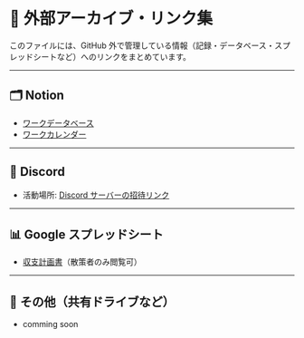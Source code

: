 # 📎 外部アーカイブ・リンク集

このファイルには、GitHub 外で管理している情報（記録・データベース・スプレッドシートなど）へのリンクをまとめています。

---

## 🗂 Notion

- [ワークデータベース](https://aerial-spleen-476.notion.site/1b18b57500e9805baad1e40abfb3d4fb?v=1b18b57500e9806e870b000c2799712b&pvs=4)
- [ワークカレンダー](https://aerial-spleen-476.notion.site/1b28b57500e9800a8172d40686f8a2a9?v=1b28b57500e9801e80db000c2e2dfaba&pvs=4)

---

## 💬 Discord

- 活動場所: [Discord サーバーの招待リンク](https://discord.gg/XBt9Wr7Emu)

---

## 📊 Google スプレッドシート

- [収支計画書](https://docs.google.com/spreadsheets/d/1Mdq9y2itjiOWj_5-ErzTFIg3mytvNHfkNTS1A3qJCr0/edit?usp=sharing)（散策者のみ閲覧可）

---

## 📁 その他（共有ドライブなど）

- comming soon
